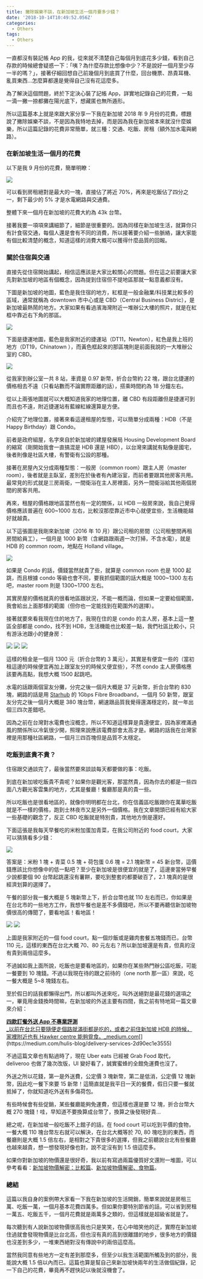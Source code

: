 ```yaml
---
title: 撇除娛樂不談，在新加坡生活一個月要多少錢？
date: '2018-10-14T10:49:52.056Z'
categories:
  - Others
tags:
  - Others
---
```


一直都沒有裝記帳 App 的我，從來就不清楚自己每個月到底花多少錢，看到自己存款的時候總會疑惑一下：「咦？為什麼存款比想像中少？不是說好一個月至少存一半的嗎？」，接著仔細回想自己前幾個月到底買了什麼，回台機票、昂貴耳機、亂買東西…怎麼算都還是覺得自己沒有花這麼多。

為了解決這個問題，終於下定決心裝了記帳 App，詳實地記錄自己的花費，一點一滴一撇一捺都攤在陽光底下，想藏匿也無所遁形。

所以這篇基本上就是來跟大家分享一下我在新加坡 2018 年 9 月份的花費。標題說了撇除娛樂不談，不是因為我特地去掉，而是因為我在新加坡本來就沒什麼娛樂，所以這篇記錄的花費非常簡單，就三種：交通、吃飯、房租（額外加水電與網路）。

### 在新加坡生活一個月的花費

以下是我 9 月份的花費，簡單明瞭：

![](/img/singapore-expense-6f5caaf6dd75/1__aw6icXOPZQ1__j4i5xStspA.png)

可以看到房租絕對是最大的一塊，直接佔了將近 70%，再來是吃飯佔了四分之一，剩下最少的 5% 才是水電網路與交通費。

整體下來一個月在新加坡的花費大約為 43k 台幣。

接著我要一項項來講細節了，細節是很重要的。因為同樣在新加坡生活，就算你只有計食宿交通，每個人還是會有不同的消費，所以接著要介紹一些脈絡，讓大家能有個比較清楚的概念，知道這樣的消費大概可以獲得什麼品質的回報。

### 關於住宿與交通

直接先從住宿開始講起，相信這應該是大家比較關心的問題。但在這之前要讓大家先對新加坡的地區有個概念，因為提到住宿但不提地區那就一點意義都沒有。

下圖是新加坡的地圖，藍色是我住宿的地方，紅框是一般金融業/科技業比較多的區域，通常就稱為 downtown 市中心或是 CBD（Central Business Distric），是新加坡最熱鬧的地方。大家如果有看過濱海灣附近一堆辦公大樓的照片，就是在紅框中靠近右下角的那區。

![](/img/singapore-expense-6f5caaf6dd75/1__smkSMoaoM1Oh__SIlZZ79vg.png)

下面是捷運地圖，藍色是我家附近的捷運站（DT11，Newton），紅色是我上班的地方（DT19，Chinatown ），而黃色框起來的那區塊則是前面我說的一大堆辦公室的 CBD。

![](/img/singapore-expense-6f5caaf6dd75/1__raLKg34KaKn__3CLE5SLf__g.png)

從我家到辦公室一共 8 站，車資是 0.97 新幣，折合台幣約 22 塊，跟台北捷運的價格相去不遠（只看站數而不論實際距離的話），搭乘時間約為 18 分鐘左右。

從以上兩張地圖就可以大概知道我家的地理位置，離 CBD 有段距離但是捷運可到而且也不遠，附近捷運站有藍線紅線還算是方便。

介紹完了地理位置，接著來看這邊租屋的型態，可以簡單分成兩種：HDB（不是 Happy Birthday）跟 Condo。

前者是政府組屋，名字來自於新加坡的建屋發展局 Housing Development Board 的縮寫（剛開始我會一直搞混是 HDB 還是 HBD），以台灣來講就有點像是國宅，後者則像是社區大樓，有警衛有公設的那種。

接著在房屋內又分成兩種型態：一般房（common room）跟主人房（master room），後者就是主臥室，差別在於後者有內建浴室，而前者要跟其他房客共用。最常見的形式就是三房兩衛，一間衛浴在主人房裡面，另外一間衛浴給其他兩個房間的房客共用。

再來，租屋的價格跟地區當然也有一定的關係，以 HDB 一般房來說，我自己覺得價格應該普遍在 600~1000 左右，比較沒那麼靠近市中心就便宜些，生活機能越好就越貴。

以下這張圖是我剛來新加坡（2016 年 10 月）跟公司租的房間（公司租整間再租房間給員工），一個月是 1000 新幣（含網路跟兩週一次打掃，不含水電），就是 HDB 的 common room，地點在 Holland village。

![](/img/singapore-expense-6f5caaf6dd75/1__3l0866__gVBfB9shm7hYAKQ.jpeg)

如果是 Condo 的話，價錢當然就貴了些，就算是 common room 也是 1000 起跳，而且根據 condo 等級也會不同，要我抓個範圍的話大概是 1000~1300 左右吧，master room 則是 1300~1700 左右。

其實房屋的價格就真的很看地區跟狀況，不能一概而論，但如果一定要給個範圍，我會給出上面那樣的範圍（但你也一定能找到在範圍外的選擇）。

接著就要來看我現在住的地方了，我現在住的是 condo 的主人房，基本上這一整區全部都是 condo，找不到 HDB，生活機能也比較差一點，我們社區比較小，只有游泳池跟小的健身房：

![](/img/singapore-expense-6f5caaf6dd75/1__WIN2__CpxaYVKpkirVpqmeA.jpeg)
![](/img/singapore-expense-6f5caaf6dd75/1__Rm4wPTLHCHtywSRfPS9A__g.jpeg)
![](/img/singapore-expense-6f5caaf6dd75/1__riEyZsF09sXSbDGrYHhU2g.jpeg)

這樣的租金是一個月 1300 元（折合台幣約 3 萬元），其實是有便宜一些的（當初租這邊的時候便宜再加上跟室友分的時候又便宜些），不然 condo 主人房價格應該要再高點，我想大概 1500 起跳吧。

水電的話跟兩個室友分攤，分完之後一個月大概是 37 元新幣，折合台幣約 830 塊，網路的話是用 [Starhub](http://www.starhub.com/personal/for-your-home/home-broadband/fibre-broadband-plans.html) 的 1Gbps Fibre Broadband，一個月 50 新幣，跟室友分完之後一個月大概是 380 塊台幣，網速跟品質我覺得還滿穩定的，就一年出個三四次差錯吧。

因為之前在台灣對水電費也沒概念，所以不知道這樣算是貴還便宜，因為家裡滿通風的關係所以冷氣很少開，照理來說應該電費部會太高才是。網路的話我在台灣家裡是用那種社區網路，一個月三四百塊但是品質不太穩定。

### 吃飯到底貴不貴？

住宿跟交通談完了，最後當然要來談談每天都要做的事：吃飯。

到底在新加坡吃飯貴不貴呢？如果你是觀光客，那當然貴，因為你去的都是一些四面八方觀光客雲集的地方，尤其是餐廳！餐廳那是真的貴一些。

所以吃飯也是很看地區的，就像你明明都在台北，你在信義區吃飯跟你在萬華吃飯就是不一樣的價格，跑到士林夜市又是另外一個價格。我在文章開頭已經有給大家一些基礎的觀念了，反正 CBD 吃飯就是特別貴，其他地方倒是還好。

下面這張是我每天早餐吃的米粉加蛋加青菜，在我公司附近的 food court，大家可以猜猜看多少錢：

![](/img/singapore-expense-6f5caaf6dd75/1__ijm__fCBwzXhkSZAt8cTp1A.jpeg)

答案是：米粉 1 塊 + 青菜 0.5 塊 + 荷包蛋 0.6 塊 = 2.1 塊新幣 = 45 新台幣，這價錢應該比你想像中的低一點吧？至少在新加坡是很便宜的就是了，這邊麥當勞早餐少說都要個 90 台幣起跳還沒有薯餅，要吃到整套的都要破百了，2.1 塊真的是很經濟划算的選擇了。

午餐的部分我一餐大概是 5 塊新幣上下，折合台幣也就 110 左右而已，你如果是在台北市的一些地方工作，我想午餐也是差不多價錢吧，所以不要再聽信新加坡物價很高的傳聞了，要看地區！看地區！

![](/img/singapore-expense-6f5caaf6dd75/1__5JyOGDCv8W9YHgtDxIr8Sg.jpeg)
![](/img/singapore-expense-6f5caaf6dd75/1__ST1Bo79obP2spy09CGIgtw.jpeg)

上圖是我家附近的一個 food court，點一個炒飯或是雞肉套餐五塊錢而已，台幣 110 元，這樣的東西在台北大概 70、80 元左右？所以新加坡還是有貴，但真的沒有貴到兩倍這麼多。

不過誠如我上面所說，吃飯也是要看地區的，如果你在某些熱門辦公區吃飯，可能一餐要到 10 塊錢。不過以我現在待的跟之前待的（one north 那一區）來說，吃一餐大概是 5~8 塊錢左右。

至於假日的話我都懶得出門，所以都叫外送來吃，叫外送絕對是最花錢的選項之一，畢竟用金錢換時間嘛，在新加坡的外送主要有四間，我之前有特地寫一篇文章來介紹：

[**四款訂餐外送 App 不專業評測**  
_以前在台北只要隨便走個路就滿街都是吃的，或者之前住新加坡 HDB 的時候，家裡附近也有 Hawker centre 能夠覓食。_medium.com](https://medium.com/hulis-blog/delivery-services-2d90ec1e3555 "https://medium.com/hulis-blog/delivery-services-2d90ec1e3555")[](https://medium.com/hulis-blog/delivery-services-2d90ec1e3555)

不過這篇文章也有點過時了，現在 Uber eats 已經被 Grab Food 取代，deliveroo 也做了幾次改版，UI 變好看了，誠實蜜蜂的全館免運費也沒了。

外送之所以花錢，第一是外送費，公定價 3 塊新幣，第二是低消，公定價 12 塊新幣，因此吃一餐下來要 15 新幣！這簡直就是我平日一天的餐費，假日只要一餐就抵掉了，你就知道吃外送有多傷荷包。

有些時候會有些促銷，某些餐廳能夠免運費，但這樣也還是要 12 塊，折合台幣大概 270 塊錢！哇，早知道不要換算成台幣了，換算之後發現好貴…

總之呢，在新加坡一般吃飯不上館子的話，在 food court 可以吃到平價的食物，一餐大概 110 塊台幣左右就可以解決，在台北大概等於 70, 80 塊吃到的東西，而餐廳則是大概 1.5 倍左右，是相對之下貴很多的選擇，但我之前聽說台北有些餐廳也越來越貴，想一想發現好像也對，說不定沒有到 1.5 倍這麼多。

如果你對新加坡的物價還是很好奇，我以前有寫過兩篇優質好文還附一堆圖，可以參考看看：[新加坡物價解密：比較篇](http://huli.logdown.com/posts/1124696-singapore-food-price-compare-to-taiwan)、[新加坡物價解密、食物篇](http://huli.logdown.com/posts/1027985-singapore-prices-decryption-food-articles)。

### 總結

這篇以我自身的案例帶大家看一下我在新加坡的生活開銷，簡單來說就是房租三萬、吃飯一萬，一個月基本花費四萬多。但如果你要特別節省的話，可以省到房租一萬五、吃飯五千，一個月花費就是兩萬多之類的，但這樣就是超級省就是了。

每次聽到有人說新加坡物價很高我也只是笑笑，在心中暗笑他的迂，實際在新加坡住過就會發現物價是比台北高，但也沒有真的高到很離譜的地步，很多地方的價錢也沒差到多少，一堆東西絕對沒有傳說中的兩倍這麼高。

當然我同意有些地方一定有差到那麼多，但至少以我生活範圍所觸及到的部分，我能說大概 1.5 倍以內而已。這篇也算是幫自己來新加坡快兩年的生活做個紀錄，記一下自己的花費，畢竟再不趕快記以後就沒機會了。